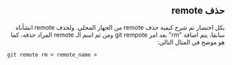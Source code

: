 ## <div dir=rtl> حذف remote </div>


<div dir=rtl>
بكل اختصار تم شرح كيفية حذف remote من الجهاز المحلي. ولحذف remote انشأناه سابقا، يتم اضافة "rm" بعد امر git rempote ومن ثم اسم الـ remote المراد حذفه، كما هو موضح في المثال التالي:  
</div>

```git remote rm < remote_name > ```


